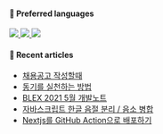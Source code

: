 #### 💜 Preferred languages

<p>
    <a href="https://www.python.org/">
        <img src="http://img.shields.io/badge/Python-3776AB?style=flat-square&logo=python&logoColor=white"/>
    </a>
    <a href="https://deno.land/">
        <img src="http://img.shields.io/badge/Deno-000000?style=flat-square&logo=deno&logoColor=white"/>
    </a>
    <a href="https://www.rust-lang.org/">
        <img src="http://img.shields.io/badge/Rust-B6400E?style=flat-square&logo=rust&logoColor=white"/>
    </a>
</p>

#### 🔮 Recent articles

<!-- BLOG-POST-LIST:START -->
- [채용공고 작성할때](https://blex.me/@baealex/%EC%B1%84%EC%9A%A9%EA%B3%B5%EA%B3%A0-%EC%9E%91%EC%84%B1%ED%95%A0%EB%95%8C)
- [동기를 실천하는 방법](https://blex.me/@baealex/%EB%8F%99%EA%B8%B0%EB%A5%BC-%EC%8B%A4%EC%B2%9C%ED%95%98%EB%8A%94-%EB%B0%A9%EB%B2%95)
- [BLEX 2021 5월 개발노트](https://blex.me/@baealex/blex-2021-5%EC%9B%94-%EA%B0%9C%EB%B0%9C%EB%85%B8%ED%8A%B8)
- [자바스크립트 한글 음절 분리 / 음소 병합](https://blex.me/@baealex/%ED%95%9C%EA%B8%80-%EB%B6%84%EB%A6%AC-%EB%B3%91%ED%95%A9)
- [Nextjs를 GitHub Action으로 배포하기](https://blex.me/@baealex/nextjs%EB%A5%BC-github-action%EC%9C%BC%EB%A1%9C-%EB%B0%B0%ED%8F%AC%ED%95%98%EA%B8%B0)
<!-- BLOG-POST-LIST:END -->
